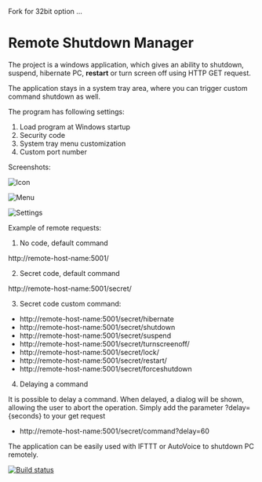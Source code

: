 Fork for 32bit option ...

 # Remote Shutdown Manager
The project is a windows application, which gives an ability to shutdown, suspend, hibernate PC, **restart** or turn screen off using HTTP GET request.

The application stays in a system tray area, where you can trigger custom command shutdown as well.

The program has following settings:

1. Load program at Windows startup
2. Security code
3. System tray menu customization
4. Custom port number

Screenshots:

![Icon](Screenshots/Icon.png)

![Menu](Screenshots/Menu.png)

![Settings](Screenshots/Settings.png)

Example of remote requests:

1. No code, default command

http://remote-host-name:5001/

2. Secret code, default command

http://remote-host-name:5001/secret/

3. Secret code custom command:

* http://remote-host-name:5001/secret/hibernate
* http://remote-host-name:5001/secret/shutdown
* http://remote-host-name:5001/secret/suspend
* http://remote-host-name:5001/secret/turnscreenoff/
* http://remote-host-name:5001/secret/lock/
* http://remote-host-name:5001/secret/restart/
* http://remote-host-name:5001/secret/forceshutdown

4. Delaying a command

It is possible to delay a command. When delayed, a dialog will be shown, allowing the user to abort the operation.
Simply add the parameter ?delay={seconds} to your get request

* http://remote-host-name:5001/secret/command?delay=60

The application can be easily used with IFTTT or AutoVoice to shutdown PC remotely.

[![Build status](https://ci.appveyor.com/api/projects/status/u1txabmiwqqlgcot?svg=true)](https://ci.appveyor.com/project/karpach/remote-shutdown-pc)
